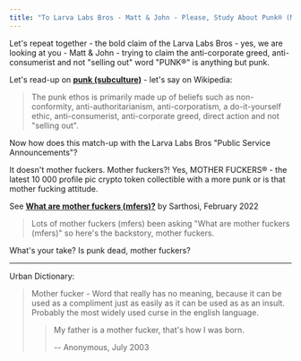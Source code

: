 ```yaml
---
title: "To Larva Labs Bros - Matt & John - Please, Study About Punk® (Mentality / Attitude / Philosophy ) Or Learn By Example - See Mother Fuckers®, Mother Fuckers!"
---
```



Let's repeat together - the bold claim of the Larva Labs Bros - yes, we are looking at you - Matt & John - trying to claim the anti-corporate greed, anti-consumerist and not "selling out" word "PUNK®" is anything but punk.

  Let's read-up on [**punk (subculture)**](https://en.wikipedia.org/wiki/Punk_subculture) - let's say on  Wikipedia:

<!-- more -->

> The punk ethos is primarily made up of beliefs such as non-conformity, anti-authoritarianism, anti-corporatism, a do-it-yourself ethic, anti-consumerist, anti-corporate greed, direct action and not "selling out".

Now how does this match-up with the Larva Labs Bros "Public Service Announcements"?

It doesn't mother fuckers. Mother fuckers?! Yes, MOTHER FUCKERS® - the latest 10 000 profile pic crypto token collectible with a more punk or is that mother fucking attitude.

See [**What are mother fuckers (mfers)?**](https://mirror.xyz/sartoshi.eth/QukjtL1076-1SEoNJuqyc-x4Ut2v8_TocKkszo-S_nU) by Sarthosi, February 2022

> Lots of mother fuckers (mfers)
> been asking "What are mother fuckers (mfers)"
> so here's the backstory, mother fuckers.

What's your take? Is punk dead, mother fuckers?


---

Urban Dictionary:

> Mother fucker - Word that really has no meaning, because it can be used as a compliment just as easily
> as it can be used as as an insult.
> Probably the most widely used curse in the english language.
>
>> My father is a mother fucker, that's how I was born.
>>
>> -- Anonymous, July 2003



